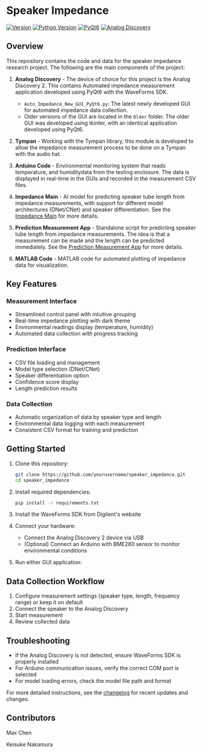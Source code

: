 # Speaker Impedance

[![Version](https://img.shields.io/badge/Version-0.1.11-blue.svg)](CHANGELOG.md/#latest)
[![Python Version](https://img.shields.io/badge/Python-3.12.9-blue.svg)](https://www.python.org/downloads/release/python-3129/)
[![PyQt6](https://img.shields.io/badge/PyQt6-6.8.1-blue.svg)](https://pypi.org/project/PyQt6/)
[![Analog Discovery](https://img.shields.io/badge/Analog%20Discovery-2.0-green.svg)](https://digilent.com/reference/test-and-measurement/guides/waveforms-sdk-getting-started?srsltid=AfmBOorRtu33lsD6IVZflrbMJIFuTLurrbm7XozjjqH9yrPqBuhSF0tu)

## Overview

This repository contains the code and data for the speaker impedance research project. The following are the main components of the project:

1. **Analog Discovery** - The device of choice for this project is the Analog Discovery 2. This contains Automated impedance measurement application developed using PyQt6 with the WaveForms SDK.
   - `Auto_Impedance_New_GUI_PyQt6.py`: The latest newly developed GUI for automated impedance data collection.
   - Older versions of the GUI are located in the `Older` folder. The older GUI was developed using tkinter, with an identical application developed using PyQt6.

2. **Tympan** - Working with the Tympan library, this module is developed to allow the impedance measurement process to be done on a Tympan with the audio hat.

3. **Arduino Code** - Environmental monitoring system that reads temperature, and humiditydata from the testing enclosure. The data is displayed in real-time in the GUIs and recorded in the measurement CSV files.

4. **Impedance Main** - AI model for predicting speaker tube length from impedance measurements, with support for different model architectures (DNet/CNet) and speaker differentiation. See the [Impedance Main](../Impedance-main/README.md) for more details.

5. **Prediction Measurement App** - Standalone script for predicting speaker tube length from impedance measurements. The idea is that a measurement can be made and the length can be predicted immediately. See the [Prediction Measurement App](../Prediction_Measurement_App/README.md) for more details.

6. **MATLAB Code** - MATLAB code for automated plotting of impedance data for visualization.

## Key Features

### Measurement Interface

- Streamlined control panel with intuitive grouping
- Real-time impedance plotting with dark theme
- Environmental readings display (temperature, humidity)
- Automated data collection with progress tracking

### Prediction Interface

- CSV file loading and management
- Model type selection (DNet/CNet)
- Speaker differentiation option
- Confidence score display
- Length prediction results

### Data Collection

- Automatic organization of data by speaker type and length
- Environmental data logging with each measurement
- Consistent CSV format for training and prediction

## Getting Started

1. Clone this repository:

   ```bash
   git clone https://github.com/yourusername/speaker_impedance.git
   cd speaker_impedance
   ```

2. Install required dependencies:

   ```bash
   pip install -r requirements.txt
   ```

3. Install the WaveForms SDK from Digilent's website

4. Connect your hardware:
   - Connect the Analog Discovery 2 device via USB
   - (Optional) Connect an Arduino with BME280 sensor to monitor environmental conditions

5. Run either GUI application:

## Data Collection Workflow

1. Configure measurement settings (speaker type, length, frequency range) or keep it on default
2. Connect the speaker to the Analog Discovery
3. Start measurement
4. Review collected data

## Troubleshooting

- If the Analog Discovery is not detected, ensure WaveForms SDK is properly installed
- For Arduino communication issues, verify the correct COM port is selected
- For model loading errors, check the model file path and format

For more detailed instructions, see the [changelog](CHANGELOG.md) for recent updates and changes.

## Contributors

Max Chen

Keisuke Nakamura
